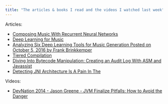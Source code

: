 ```yaml
---
title: "The articles & books I read and the videos I watched last week"
---
```


Articles:

- [Composing Music With Recurrent Neural Networks](http://www.hexahedria.com/2015/08/03/composing-music-with-recurrent-neural-networks/)
- [Deep Learning for Music](https://cs224d.stanford.edu/reports/allenh.pdf)
- [Analyzing Six Deep Learning Tools for Music Generation Posted on October 5, 2016 by Frank Brinkkemper](http://www.asimovinstitute.org/analyzing-deep-learning-tools-music/)
- [Tiered Compilation](https://blog.h2o.ai/2010/07/tiered-compilation/)
- [Diving Into Bytecode Manipulation: Creating an Audit Log With ASM and Javassist](https://blog.newrelic.com/2014/09/29/diving-bytecode-manipulation-creating-audit-log-asm-javassist/)
- [Detecting JNI Architecture Is A Pain In The](http://word-bits.flurg.com/detecting-jni-architecture-is-a-pain-in-the)

Videos:

- [DevNation 2014 - Jason Greene - JVM Finalize Pitfalls: How to Avoid the Danger](https://www.youtube.com/watch?v=UrGP6pfb0H8)
